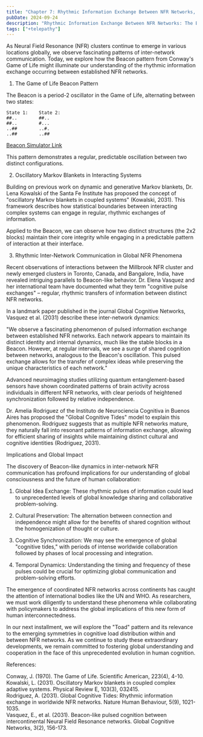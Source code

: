 ```yaml
---
title: "Chapter 7: Rhythmic Information Exchange Between NFR Networks, the Beacon Model"
pubDate: 2024-09-24
description: "Rhythmic Information Exchange Between NFR Networks: The Beacon Model"
tags: ["+telepathy"]
---
```


As Neural Field Resonance (NFR) clusters continue to emerge in various locations globally, we observe fascinating patterns of inter-network communication. Today, we explore how the Beacon pattern from Conway's Game of Life might illuminate our understanding of the rhythmic information exchange occurring between established NFR networks.

1. The Game of Life Beacon Pattern

The Beacon is a period-2 oscillator in the Game of Life, alternating between two states:

```
State 1:    State 2:
##..        ##..
##..        #...
..##        ..#.
..##        ..##
```

[Beacon Simulator Link](https://buildlittleworlds.github.io/game-of-life-app/oscillators.html)

This pattern demonstrates a regular, predictable oscillation between two distinct configurations.

2. Oscillatory Markov Blankets in Interacting Systems

Building on previous work on dynamic and generative Markov blankets, Dr. Lena Kowalski of the Santa Fe Institute has proposed the concept of "oscillatory Markov blankets in coupled systems" (Kowalski, 2031). This framework describes how statistical boundaries between interacting complex systems can engage in regular, rhythmic exchanges of information.

Applied to the Beacon, we can observe how two distinct structures (the 2x2 blocks) maintain their core integrity while engaging in a predictable pattern of interaction at their interface.

3. Rhythmic Inter-Network Communication in Global NFR Phenomena

Recent observations of interactions between the Millbrook NFR cluster and newly emerged clusters in Toronto, Canada, and Bangalore, India, have revealed intriguing parallels to Beacon-like behavior. Dr. Elena Vasquez and her international team have documented what they term "cognitive pulse exchanges" – regular, rhythmic transfers of information between distinct NFR networks.

In a landmark paper published in the journal Global Cognitive Networks, Vasquez et al. (2031) describe these inter-network dynamics:

"We observe a fascinating phenomenon of pulsed information exchange between established NFR networks. Each network appears to maintain its distinct identity and internal dynamics, much like the stable blocks in a Beacon. However, at regular intervals, we see a surge of shared cognition between networks, analogous to the Beacon's oscillation. This pulsed exchange allows for the transfer of complex ideas while preserving the unique characteristics of each network."

Advanced neuroimaging studies utilizing quantum entanglement-based sensors have shown coordinated patterns of brain activity across individuals in different NFR networks, with clear periods of heightened synchronization followed by relative independence.

Dr. Amelia Rodriguez of the Instituto de Neurociencia Cognitiva in Buenos Aires has proposed the "Global Cognitive Tides" model to explain this phenomenon. Rodriguez suggests that as multiple NFR networks mature, they naturally fall into resonant patterns of information exchange, allowing for efficient sharing of insights while maintaining distinct cultural and cognitive identities (Rodriguez, 2031).

Implications and Global Impact

The discovery of Beacon-like dynamics in inter-network NFR communication has profound implications for our understanding of global consciousness and the future of human collaboration:

1. Global Idea Exchange: These rhythmic pulses of information could lead to unprecedented levels of global knowledge sharing and collaborative problem-solving.

2. Cultural Preservation: The alternation between connection and independence might allow for the benefits of shared cognition without the homogenization of thought or culture.

3. Cognitive Synchronization: We may see the emergence of global "cognitive tides," with periods of intense worldwide collaboration followed by phases of local processing and integration.

4. Temporal Dynamics: Understanding the timing and frequency of these pulses could be crucial for optimizing global communication and problem-solving efforts.

The emergence of coordinated NFR networks across continents has caught the attention of international bodies like the UN and WHO. As researchers, we must work diligently to understand these phenomena while collaborating with policymakers to address the global implications of this new form of human interconnectedness.

In our next installment, we will explore the "Toad" pattern and its relevance to the emerging symmetries in cognitive load distribution within and between NFR networks. As we continue to study these extraordinary developments, we remain committed to fostering global understanding and cooperation in the face of this unprecedented evolution in human cognition.

References:

Conway, J. (1970). The Game of Life. Scientific American, 223(4), 4-10.<br>
Kowalski, L. (2031). Oscillatory Markov blankets in coupled complex adaptive systems. Physical Review E, 103(3), 032415.  
Rodriguez, A. (2031). Global Cognitive Tides: Rhythmic information exchange in worldwide NFR networks. Nature Human Behaviour, 5(9), 1021-1035.  
Vasquez, E., et al. (2031). Beacon-like pulsed cognition between intercontinental Neural Field Resonance networks. Global Cognitive Networks, 3(2), 156-173.